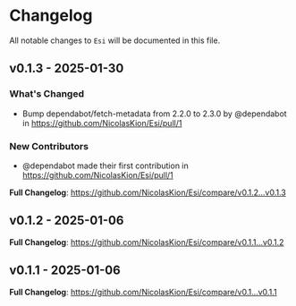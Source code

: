# Changelog

All notable changes to `Esi` will be documented in this file.

## v0.1.3 - 2025-01-30

### What's Changed

* Bump dependabot/fetch-metadata from 2.2.0 to 2.3.0 by @dependabot in https://github.com/NicolasKion/Esi/pull/1

### New Contributors

* @dependabot made their first contribution in https://github.com/NicolasKion/Esi/pull/1

**Full Changelog**: https://github.com/NicolasKion/Esi/compare/v0.1.2...v0.1.3

## v0.1.2 - 2025-01-06

**Full Changelog**: https://github.com/NicolasKion/Esi/compare/v0.1.1...v0.1.2

## v0.1.1 - 2025-01-06

**Full Changelog**: https://github.com/NicolasKion/Esi/compare/v0.1...v0.1.1
